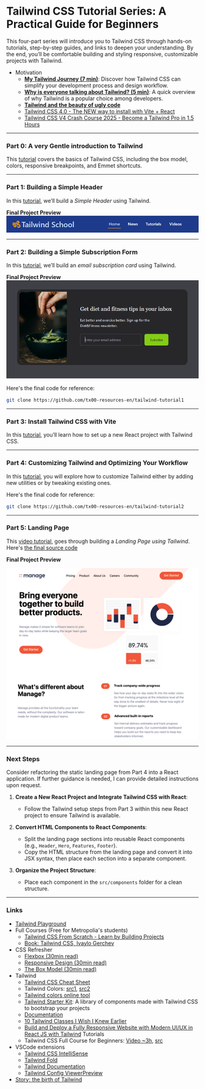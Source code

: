 # Tailwind CSS Tutorial Series: A Practical Guide for Beginners

This four-part series will introduce you to Tailwind CSS through hands-on tutorials, step-by-step guides, and links to deepen your understanding. By the end, you’ll be comfortable building and styling responsive, customizable projects with Tailwind.


- Motivation
  - **[My Tailwind Journey (7 min)](https://www.youtube.com/watch?v=5MKw-wOpJR8)**: Discover how Tailwind CSS can simplify your development process and design workflow.
  - **[Why is everyone talking about Tailwind? (5 min)](https://www.youtube.com/watch?v=gtb9OBhra5c)**: A quick overview of why Tailwind is a popular choice among developers.
  - **[Tailwind and the beauty of ugly code](https://www.youtube.com/watch?v=t-eR4hA7obg)**
  - [Tailwind CSS 4.0  - The NEW way to install with Vite + React](https://www.youtube.com/watch?v=sHnG8tIYMB4)
  - [Tailwind CSS V4 Crash Course 2025 - Become a Tailwind Pro in 1.5 Hours](https://www.youtube.com/results?search_query=tailwind+4)


---

### Part 0: A very Gentle introduction to Tailwind

This [tutorial](./part0.md) covers the basics of Tailwind CSS, including the box model, colors, responsive breakpoints, and Emmet shortcuts.

---

### Part 1: Building a Simple Header

In this [tutorial](./part1.md), we’ll build a *Simple Header* using Tailwind.

**Final Project Preview**  
![](./img/part1.png)


---

### Part 2: Building a Simple Subscription Form

In this [tutorial](./part2.md), we’ll build an *email subscription card* using Tailwind.  

<!-- or watch the [video tutorial](https://metropoliafi-my.sharepoint.com/:f:/g/personal/samiben_metropolia_fi/EmVYFKqvicNPl5GPiTHfDwwBqDjJbgZqBNVHS4t8WwTVRg?email=Roni.Strom%40metropolia.fi&e=5bfM2Z). -->


**Final Project Preview**  
![Tailwind Project Preview](./img/part2.png)

Here's the final code for reference:

```sh
git clone https://github.com/tx00-resources-en/tailwind-tutorial1
```

---
### Part 3: Install Tailwind CSS with Vite

In this [tutorial](./part3.md), you’ll learn how to set up a new React project with Tailwind CSS.


---

### Part 4: Customizing Tailwind and Optimizing Your Workflow

In this [tutorial](./part4.md), you will explore how to customize Tailwind either by adding new utilities or by tweaking existing ones.


Here's the final code for reference:

```sh
git clone https://github.com/tx00-resources-en/tailwind-tutorial2
```


---

### Part 5: Landing Page

This [video tutorial](https://www.youtube.com/watch?v=dFgzHOX84xQ), goes through building a *Landing Page using Tailwind*. Here's  [the final source code](https://github.com/bradtraversy/tailwind-landing-page)

**Final Project Preview**  

![Project Preview](./img/part4.png)

---
### Next Steps

Consider refactoring the static landing page from Part 4 into a React application. If further guidance is needed, I can provide detailed instructions upon request.

1. **Create a New React Project and Integrate Tailwind CSS with React**:
      - Follow the Tailwind setup steps from Part 3 within this new React project to ensure Tailwind is available.

2. **Convert HTML Components to React Components**:
      - Split the landing page sections into reusable React components (e.g., `Header`, `Hero`, `Features`, `Footer`).
      - Copy the HTML structure from the landing page and convert it into JSX syntax, then place each section into a separate component.

3. **Organize the Project Structure**:
      - Place each component in the `src/components` folder for a clean structure.

---
### Links

- [Tailwind Playground](https://play.tailwindcss.com/)
- Full Courses (Free for Metropolia's students)
  - [Tailwind CSS From Scratch - Learn by Building Projects](https://metropolia.finna.fi/Record/nelli15.5680000000060713?sid=4846325380)
  - [Book: Tailwind CSS, Ivaylo Gerchev](https://learning.oreilly.com/library/view/tailwind-css)
- CSS Refresher
  - [Flexbox (30min read)](https://internetingishard.netlify.app/html-and-css/flexbox/)
  - [Responsive Design (30min read)](https://internetingishard.netlify.app/html-and-css/responsive-design/)
  - [The Box Model (30min read)](https://internetingishard.netlify.app/html-and-css/css-box-model/)
- Tailwind
  - [Tailwind CSS Cheat Sheet](https://flowbite.com/tools/tailwind-cheat-sheet/)
  - Tailwind Colors: [src1](https://tailwindcolor.com/), [src2](https://tailwindcss.com/docs/colors)
  - [Tailwind colors online tool](https://github.com/ameistad/tailwind-colors) 
  - [Tailwind Starter Kit](https://tailwind-starter-kit.vercel.app/learn): A library of components made with Tailwind CSS to bootstrap your projects
  - [Documentation](https://tailwindcss.com/docs/) 
  - [10 Tailwind Classes I Wish I Knew Earlier](https://www.youtube.com/watch?v=x1RJ5Q09PqM)
  - [Build and Deploy a Fully Responsive Website with Modern UI/UX in React JS with Tailwind](https://www.youtube.com/watch?v=B91wc5dCEBA)
  Tutorials
  - Tailwind CSS Full Course for Beginners: [Video ~3h](https://www.youtube.com/watch?v=lCxcTsOHrjo&t=51s), [src](https://github.com/gitdagray/tailwind-css-course)
- VSCode extensions
  - [Tailwind CSS IntelliSense](https://marketplace.visualstudio.com/items?itemName=bradlc.vscode-tailwindcss)
  - [Tailwind Fold](https://marketplace.visualstudio.com/items?itemName=stivo.tailwind-fold)
  - [Tailwind Documentation](https://marketplace.visualstudio.com/items?itemName=alfredbirk.tailwind-documentation)
  - [Tailwind Config ViewerPreview](https://marketplace.visualstudio.com/items?itemName=KalimahApps.tailwind-config-viewer)
- [Story: the birth of Tailwind ](https://adamwathan.me/css-utility-classes-and-separation-of-concerns/)


<!-- - [More links](./links.md) -->
<!-- - [UI Tips](https://www.youtube.com/@KevinPowell/videos) -->

